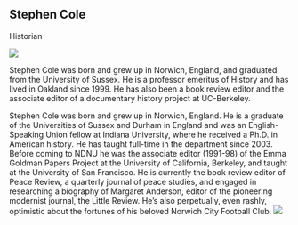 ## Stephen Cole
Historian

![](https://static.wixstatic.com/media/233b8b_b5226f7650084ab289acc72d04d42479~mv2.jpg)

Stephen Cole was born and grew up in Norwich, England, and graduated from the University of Sussex. He is a professor emeritus of History and has lived in Oakland since 1999. He has also been a book review editor and the associate editor of a documentary history project at UC-Berkeley.

Stephen Cole was born and grew up in Norwich, England.  He is a graduate of the Universities of Sussex and Durham in England and was an English-Speaking Union fellow at Indiana University, where he received a Ph.D. in American history.  He has taught full-time in the department since 2003.  Before coming to NDNU he was the associate editor (1991-98) of the Emma Goldman Papers Project at the University of California, Berkeley, and taught at the University of San Francisco.  He is currently the book review editor of Peace Review, a quarterly journal of peace studies, and engaged in researching a biography of Margaret Anderson, editor of the pioneering modernist journal, the Little Review.  He’s also perpetually, even rashly, optimistic about the fortunes of his beloved Norwich City Football Club.  ![]( https://www.canaries.co.uk/)
